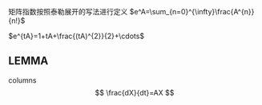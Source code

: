 矩阵指数按照泰勒展开的写法进行定义
$e^A=\sum_{n=0}^{\infty}\frac{A^{n}}{n!}$

$e^{tA}=1+tA+\frac{(tA)^{2}}{2}+\cdots$
## **LEMMA**
columns
$$
\frac{dX}{dt}=AX
$$
